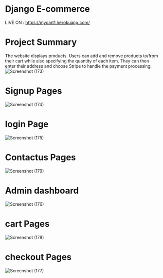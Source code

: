 # Django E-commerce
LIVE ON : https://mycart1.herokuapp.com/
# Project Summary
The website displays products. Users can add and remove products to/from their cart while also specifying the quantity of each item. They can then enter their address and choose Stripe to handle the payment processing.
![Screenshot (173)](https://user-images.githubusercontent.com/85088233/200908804-8d6f6e29-8ff9-4670-b189-c214ac26eff0.png)
# Signup Pages
![Screenshot (174)](https://user-images.githubusercontent.com/85088233/200909395-e71dcc28-22ab-4489-b5ea-08543bcb8ed9.png)
# login Page
![Screenshot (175)](https://user-images.githubusercontent.com/85088233/200909966-3376f689-19a0-4396-b644-eb66e6fb9c1c.png)
# Contactus Pages
![Screenshot (179)](https://user-images.githubusercontent.com/85088233/201001099-64c2c3a1-72cb-4e68-839c-e8fb59d4f46c.png)
# Admin dashboard 
![Screenshot (176)](https://user-images.githubusercontent.com/85088233/200910905-40cf37ff-d196-47b3-8d3b-61953375632e.png)
# cart Pages
![Screenshot (178)](https://user-images.githubusercontent.com/85088233/200912667-3ab5a0a4-fbb5-4ccb-aa22-77d8090caf8a.png)
# checkout Pages
![Screenshot (177)](https://user-images.githubusercontent.com/85088233/200912567-a39473a6-1a29-4fd9-8ff3-abd816daae3a.png)




